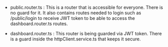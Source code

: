 - public.router.ts :
    This is a router that is accessible for everyone. There is no guard for it. It also contains routes needed to login such as /public/login to receive JWT token to be able to access the dashboard.router.ts routes.

- dashboard.router.ts :
    This router is being guarded via JWT token. There is a guard inside the httpClient.service.ts that keeps it secure.